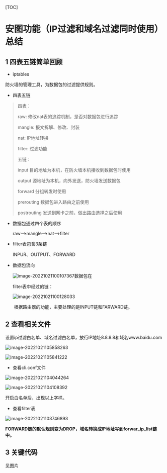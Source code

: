 [TOC]



#  安图功能（IP过滤和域名过滤同时使用）总结

## 1 四表五链简单回顾

- iptables 

防火墙的管理工具，为数据包的过滤提供规则。

- 四表五链

>四表：
>
>raw: 修改nat表的追踪机制，是否对数据包进行追踪
>
>mangle: 报文拆解、修改、封装
>
>nat: IP地址转换
>
>filter: 过滤功能
>
>五链：
>
>input 目的地址为本机，在防火墙本机接收到数据包时使用
>
>output 源地址为本机，向外发送，防火墙发送数据包
>
>forward 分组转发时使用
>
>prerouting 数据包进入路由之前使用
>
>postrouting 发送到网卡之前，做出路由选择之后使用

- 数据包通过四个表的顺序

  raw–>mangle–>nat–>filter

- filter表包含3条链

  INPUR、OUTPUT、FORWARD

- 数据包流向

  ![image-20221021100107367](C:\Users\Administrator\AppData\Roaming\Typora\typora-user-images\image-20221021100107367.png)数据包在

  filter表中经过的链：

  ![image-20221021100128033](C:\Users\Administrator\AppData\Roaming\Typora\typora-user-images\image-20221021100128033.png)

  ​	根据路由器的功能，主要处理的是INPUT链和FARWARD链。
  
  

##  2 查看相关文件

设置ip过滤白名单、域名过滤白名单，放行IP地址8.8.8.8和域名www.baidu.com

![image-20221021105858263](C:\Users\Administrator\AppData\Roaming\Typora\typora-user-images\image-20221021105858263.png)

![image-20221021105841222](C:\Users\Administrator\AppData\Roaming\Typora\typora-user-images\image-20221021105841222.png)

- 查看cli.conf文件

![image-20221021104044264](C:\Users\Administrator\AppData\Roaming\Typora\typora-user-images\image-20221021104044264.png)

![image-20221021104108392](C:\Users\Administrator\AppData\Roaming\Typora\typora-user-images\image-20221021104108392.png)

开启白名单后，出现以上字样。

- 查看filter表

![image-20221021103746893](C:\Users\Administrator\AppData\Roaming\Typora\typora-user-images\image-20221021103746893.png)

**FORWARD链的默认规则变为DROP，域名转换成IP地址写到forwar_ip_list链中。**

##  3 关键代码

见图片







